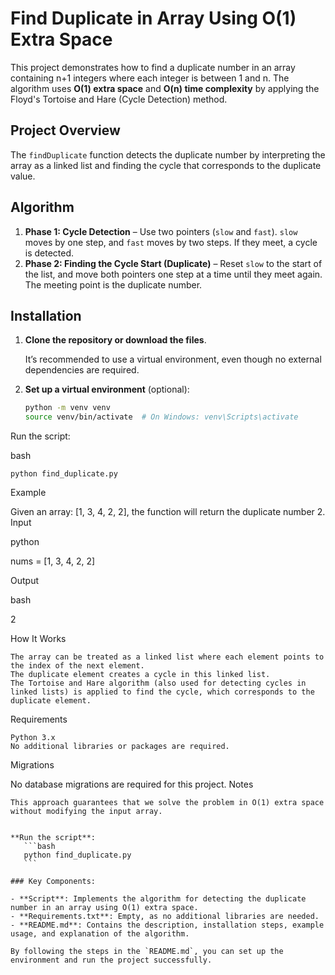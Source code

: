 # Find Duplicate in Array Using O(1) Extra Space

This project demonstrates how to find a duplicate number in an array containing n+1 integers where each integer is between 1 and n. The algorithm uses **O(1) extra space** and **O(n) time complexity** by applying the Floyd's Tortoise and Hare (Cycle Detection) method.

## Project Overview

The `findDuplicate` function detects the duplicate number by interpreting the array as a linked list and finding the cycle that corresponds to the duplicate value.

## Algorithm

1. **Phase 1: Cycle Detection** – Use two pointers (`slow` and `fast`). `slow` moves by one step, and `fast` moves by two steps. If they meet, a cycle is detected.
2. **Phase 2: Finding the Cycle Start (Duplicate)** – Reset `slow` to the start of the list, and move both pointers one step at a time until they meet again. The meeting point is the duplicate number.

## Installation

1. **Clone the repository or download the files**.
   
   It’s recommended to use a virtual environment, even though no external dependencies are required.

2. **Set up a virtual environment** (optional):
   
   ```bash
   python -m venv venv
   source venv/bin/activate  # On Windows: venv\Scripts\activate
Run the script:

bash

    python find_duplicate.py

Example

Given an array: [1, 3, 4, 2, 2], the function will return the duplicate number 2.
Input

python

nums = [1, 3, 4, 2, 2]

Output

bash

2

How It Works

    The array can be treated as a linked list where each element points to the index of the next element.
    The duplicate element creates a cycle in this linked list.
    The Tortoise and Hare algorithm (also used for detecting cycles in linked lists) is applied to find the cycle, which corresponds to the duplicate element.

Requirements

    Python 3.x
    No additional libraries or packages are required.

Migrations

No database migrations are required for this project.
Notes

    This approach guarantees that we solve the problem in O(1) extra space without modifying the input array.
 ```

**Run the script**:
    ```bash
    python find_duplicate.py
    ```

### Key Components:

- **Script**: Implements the algorithm for detecting the duplicate number in an array using O(1) extra space.
- **Requirements.txt**: Empty, as no additional libraries are needed.
- **README.md**: Contains the description, installation steps, example usage, and explanation of the algorithm.

By following the steps in the `README.md`, you can set up the environment and run the project successfully.
